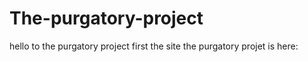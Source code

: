 # The-purgatory-project
hello to the purgatory project first the site the purgatory projet is here:
